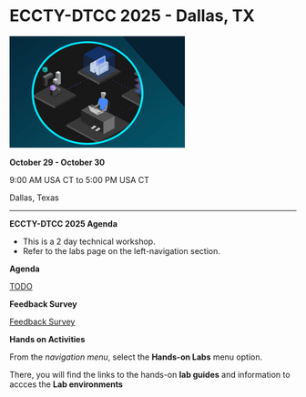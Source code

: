 # ECCTY-DTCC 2025 - Dallas, TX

![](images/techjam.png)


**October 29 - October 30** 

9:00 AM USA CT to 5:00 PM USA CT

Dallas, Texas

------------------------------------------


**ECCTY-DTCC 2025 Agenda** 

  - This is a 2 day technical workshop.  
  - Refer to the labs page on the left-navigation section.
  
  

**Agenda**

[TODO](TODO)


**Feedback Survey**

[Feedback Survey](https://your.feedback.ibm.com/jfe/form/SV_eFnIMdn1h1NoANE)


**Hands on Activities**


From the _navigation menu_, select the **Hands-on Labs** menu option.  

There, you will find the links to the hands-on **lab guides** and information to accces the **Lab environments** 




